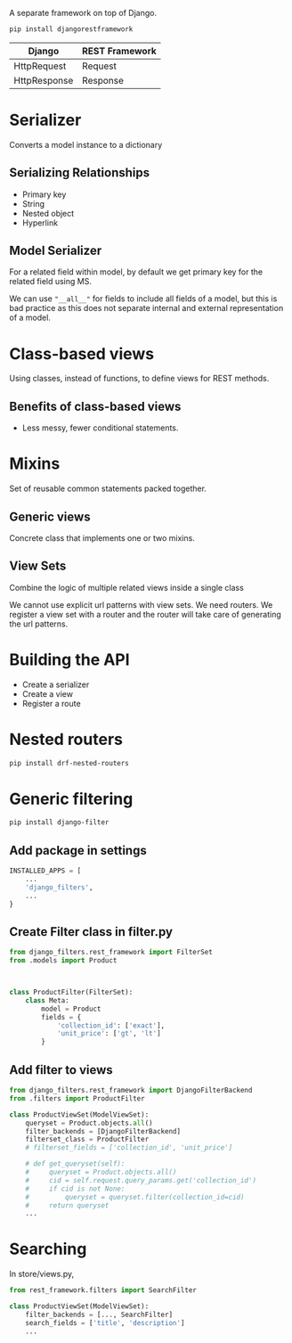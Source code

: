 
A separate framework on top of Django.

```bash
pip install djangorestframework
```

| Django        | REST Framework    |
| ------------- | ----------------- |
| HttpRequest   | Request           |
| HttpResponse  | Response          |


# Serializer

Converts a model instance to a dictionary

## Serializing Relationships
- Primary key
- String
- Nested object
- Hyperlink


## Model Serializer

For a related field within model, by default we get primary key for the related field using MS.

We can use `"__all__"` for fields to include all fields of a model, but this is bad practice as this does not separate internal and external representation of a model.

# Class-based views
Using classes, instead of functions, to define views for REST methods.
## Benefits of class-based views
- Less messy, fewer conditional statements.

# Mixins

Set of reusable common statements packed together.

## Generic views

Concrete class that implements one or two mixins.

## View Sets

Combine the logic of multiple related views inside a single class

We cannot use explicit url patterns with view sets. We need routers. We register a view set with a router and the router will take care of generating the url patterns.

# Building the API
- Create a serializer
- Create a view
- Register a route

# Nested routers

```bash
pip install drf-nested-routers
```


# Generic filtering

```bash
pip install django-filter
```

## Add package in settings
```python
INSTALLED_APPS = [
    ...
    'django_filters',
    ...
}
```

## Create Filter class in filter.py

```python
from django_filters.rest_framework import FilterSet
from .models import Product



class ProductFilter(FilterSet):
    class Meta:
        model = Product
        fields = {
            'collection_id': ['exact'],
            'unit_price': ['gt', 'lt']
        }
```

## Add filter to views

```python
from django_filters.rest_framework import DjangoFilterBackend
from .filters import ProductFilter

class ProductViewSet(ModelViewSet):
    queryset = Product.objects.all()
    filter_backends = [DjangoFilterBackend]
    filterset_class = ProductFilter
    # filterset_fields = ['collection_id', 'unit_price']

    # def get_queryset(self):
    #     queryset = Product.objects.all()
    #     cid = self.request.query_params.get('collection_id')
    #     if cid is not None:
    #         queryset = queryset.filter(collection_id=cid)
    #     return queryset
    ...
```

# Searching

In store/views.py,

```python
from rest_framework.filters import SearchFilter

class ProductViewSet(ModelViewSet):
    filter_backends = [..., SearchFilter]
    search_fields = ['title', 'description']
    ...
```
